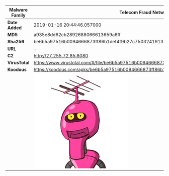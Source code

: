 | Malware Family | Telecom Fraud Network for South Koreans                      |
| -------------- | ------------------------------------------------------------ |
| **Date Added** | 2019-01-16 20:44:46.057000                                                   |
| **MD5**        | a935e8dd62cb2892688066613659a6ff                             |
| **Sha256**     | be6b5a97516b0094666873ff86b1def4f9b27c75032419137864fdf35d43d04d |
| **URL**        | -                                                            |
| **C2**         | http://27.255.72.85:8080 |
| **VirusTotal** | https://www.virustotal.com/#/file/be6b5a97516b0094666873ff86b1def4f9b27c75032419137864fdf35d43d04d/detection |
| **Koodous**    | https://koodous.com/apks/be6b5a97516b0094666873ff86b1def4f9b27c75032419137864fdf35d43d04d |
|                | ![](../assets/be6b5a97516b0094666873ff86b1def4f9b27c75032419137864fdf35d43d04d.png) |